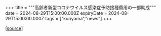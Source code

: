 +++
title = """高齢者新型コロナウイルス感染症予防接種費用の一部助成"""
date = 2024-08-29T15:00:00.000Z
expiryDate = 2024-08-29T15:00:00.000Z
tags = ["kuriyama","news"]
+++


[[source]](https://www.town.kuriyama.hokkaido.jp/soshiki/38/28337.html)
